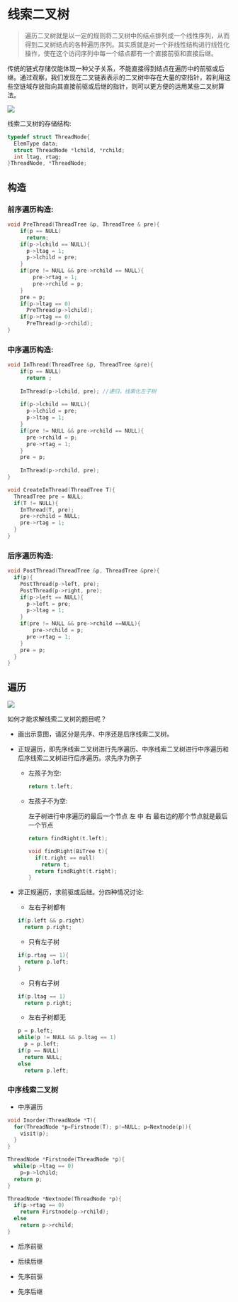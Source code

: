 # 线索二叉树

> 遍历二叉树就是以一定的规则将二叉树中的结点排列成一个线性序列，从而得到二叉树结点的各种遍历序列。其实质就是对一个非线性结构进行线性化操作，使在这个访问序列中每一个结点都有一个直接前驱和直接后继。

传统的链式存储仅能体现一种父子关系，不能直接得到结点在遍历中的前驱或后继。通过观察，我们发现在二叉链表表示的二叉树中存在大量的空指针，若利用这些空链域存放指向其直接前驱或后继的指针，则可以更方便的运用某些二叉树算法。

![](http://img.blog.csdn.net/20170220142145477?watermark/2/text/aHR0cDovL2Jsb2cuY3Nkbi5uZXQvcXE3ODQ0Mjc2MQ==/font/5a6L5L2T/fontsize/400/fill/I0JBQkFCMA==/dissolve/70/gravity/Center)

线索二叉树的存储结构:

```c
typedef struct ThreadNode{
  ElemType data;
  struct ThreadNode *lchild, *rchild;
  int ltag, rtag;
}ThreadNode, *ThreadNode;
```

## 构造

### 前序遍历构造:

```c
void PreThread(ThreadTree &p, ThreadTree & pre){
	if(p == NULL)
      return;
    if(p->lchild == NULL){
      p->ltag = 1;
      p->lchild = pre;
    }
    if(pre != NULL && pre->rchild == NULL){
        pre->rtag = 1;
        pre->rchild = p;
    }
    pre = p;
    if(p->ltag == 0)
      PreThread(p->lchild);
    if(p->rtag == 0)
      PreThread(p->rchild);
}
```

### 中序遍历构造:

```c
void InThread(ThreadTree &p, ThreadTree &pre){
    if(p == NULL)
      return ;
  
    InThread(p->lchild, pre); //递归，线索化左子树
  
    if(p->lchild == NULL){
      p->lchild = pre;
      p->ltag = 1;
    }
    if(pre != NULL && pre->rchild == NULL){
      pre->rchild = p;
      pre->rtag = 1;
    }
    pre = p;
  
    InThread(p->rchild, pre);
}

void CreateInThread(ThreadTree T){
  ThreadTree pre = NULL;
  if(T != NULL){
    InThread(T, pre);
    pre->rchild = NULL;
    pre->rtag = 1;
  }
}
```

### 后序遍历构造:

```c
void PostThread(ThreadTree &p, ThreadTree &pre){
  if(p){
    PostThread(p->left, pre);
    PostThread(p->right, pre);
    if(p->left == NULL){
      p->left = pre;
      p->ltag = 1;
    }
    if(pre != NULL && pre->rchild ==NULL){
		pre->rchild = p;
      pre->rtag = 1;
    }
    pre = p;
  }
}
```

## 遍历

![](http://www.imlifengfeng.com/blog/wp-content/uploads/2016/12/Snip20161212_58.jpg)

如何才能求解线索二叉树的题目呢？

- 画出示意图，请区分是先序、中序还是后序线索二叉树。

- 正规遍历，即先序线索二叉树进行先序遍历、中序线索二叉树进行中序遍历和后序线索二叉树进行后序遍历。求先序为例子

  - 左孩子为空:

     ```c
    return t.left;
     ```

  - 左孩子不为空:

    左子树进行中序遍历的最后一个节点 左 中 右 最右边的那个节点就是最后一个节点

    ```c
    return findRight(t.left);

    void findRight(BiTree t){
      if(t.right == null)
        return t;
      return findRight(t.right);
    }
    ```

- 非正规遍历，求前驱或后继。分四种情况讨论:

  - 左右子树都有

  ```c
  if(p.left && p.right)
    return p.right;
  ```

  - 只有左子树

  ```c
  if(p.rtag == 1){
    return p.left;
  }
  ```

  - 只有右子树

  ```c
  if(p.ltag == 1)
    return p.right;
  ```

  - 左右子树都无

  ```c
  p = p.left;
  while(p != NULL && p.ltag == 1)
    p = p.left;
  if(p == NULL)
    return NULL;
  else
    return p.left;
  ```

### 中序线索二叉树

- 中序遍历

```c
void Inorder(ThreadNode *T){
  for(ThreadNode *p=Firstnode(T); p!=NULL; p=Nextnode(p)){
    visit(p);
  }
}

ThreadNode *Firstnode(ThreadNode *p){
  while(p->ltag == 0)
    p=p->lchild;
  return p;
}

ThreadNode *Nextnode(ThreadNode *p){
  if(p->rtag == 0)
    return Firstnode(p->rchild);
  else
    return p->rchild;
}
```

- 后序前驱


- 后续后继


- 先序前驱
- 先序后继

